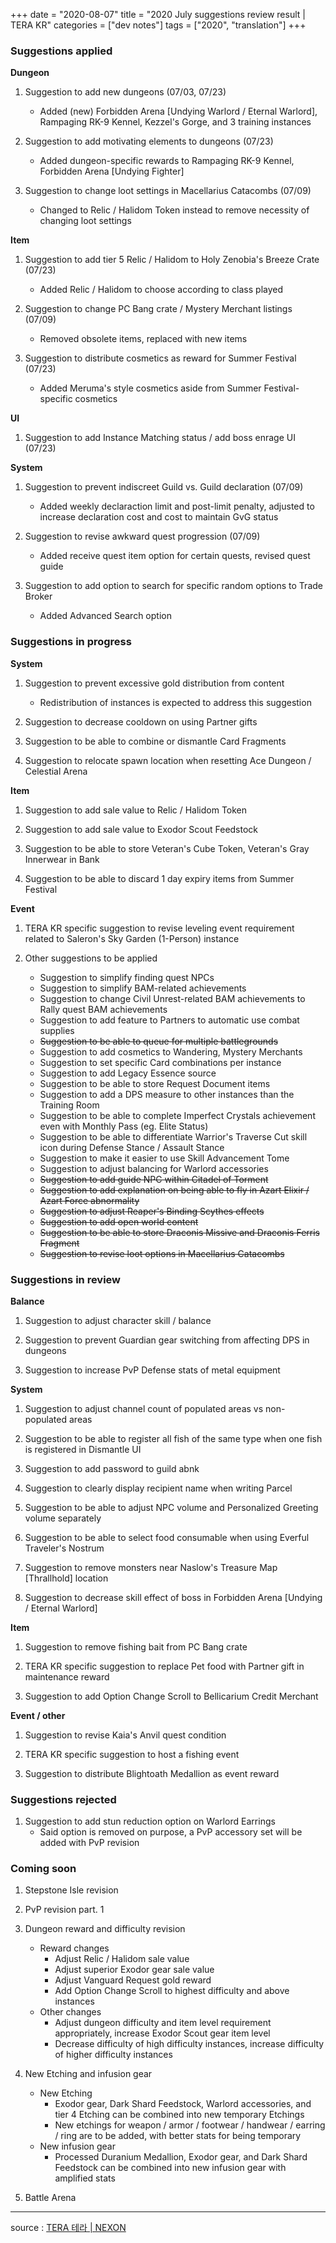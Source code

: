 +++
date = "2020-08-07"
title = "2020 July suggestions review result | TERA KR"
categories = ["dev notes"]
tags = ["2020", "translation"]
+++

### Suggestions applied

**Dungeon**
1. Suggestion to add new dungeons (07/03, 07/23)
    - Added (new) Forbidden Arena [Undying Warlord / Eternal Warlord], Rampaging RK-9 Kennel, Kezzel's Gorge, and 3 training instances

2. Suggestion to add motivating elements to dungeons (07/23)
    - Added dungeon-specific rewards to Rampaging RK-9 Kennel, Forbidden Arena [Undying Fighter]

3. Suggestion to change loot settings in Macellarius Catacombs (07/09)
    - Changed to Relic / Halidom Token instead to remove necessity of changing loot settings

**Item**
1. Suggestion to add tier 5 Relic / Halidom to Holy Zenobia's Breeze Crate (07/23)
    - Added Relic / Halidom to choose according to class played

2. Suggestion to change PC Bang crate / Mystery Merchant listings (07/09)
    - Removed obsolete items, replaced with new items

3. Suggestion to distribute cosmetics as reward for Summer Festival (07/23)
    - Added Meruma's style cosmetics aside from Summer Festival-specific cosmetics

**UI**
1. Suggestion to add Instance Matching status / add boss enrage UI (07/23)

**System**
1. Suggestion to prevent indiscreet Guild vs. Guild declaration (07/09)
    - Added weekly declaraction limit and post-limit penalty, adjusted to increase declaration cost and cost to maintain GvG status

2. Suggestion to revise awkward quest progression (07/09)
    - Added receive quest item option for certain quests, revised quest guide

3. Suggestion to add option to search for specific random options to Trade Broker
    - Added Advanced Search option

### Suggestions in progress

**System**
1. Suggestion to prevent excessive gold distribution from content
    - Redistribution of instances is expected to address this suggestion

2. Suggestion to decrease cooldown on using Partner gifts

3. Suggestion to be able to combine or dismantle Card Fragments

4. Suggestion to relocate spawn location when resetting Ace Dungeon / Celestial Arena

**Item**
1. Suggestion to add sale value to Relic / Halidom Token

2. Suggestion to add sale value to Exodor Scout Feedstock

3. Suggestion to be able to store Veteran's Cube Token, Veteran's Gray Innerwear in Bank

4. Suggestion to be able to discard 1 day expiry items from Summer Festival

**Event**
1. TERA KR specific suggestion to revise leveling event requirement related to Saleron's Sky Garden (1-Person) instance

0. Other suggestions to be applied
    - Suggestion to simplify finding quest NPCs
    - Suggestion to simplify BAM-related achievements
    - Suggestion to change Civil Unrest-related BAM achievements to Rally quest BAM achievements
    - Suggestion to add feature to Partners to automatic use combat supplies
    - ~~Suggestion to be able to queue for multiple battlegrounds~~
    - Suggestion to add cosmetics to Wandering, Mystery Merchants
    - Suggestion to set specific Card combinations per instance
    - Suggestion to add Legacy Essence source
    - Suggestion to be able to store Request Document items
    - Suggestion to add a DPS measure to other instances than the Training Room
    - Suggestion to be able to complete Imperfect Crystals achievement even with Monthly Pass (eg. Elite Status)
    - Suggestion to be able to differentiate Warrior's Traverse Cut skill icon during Defense Stance / Assault Stance
    - Suggestion to make it easier to use Skill Advancement Tome
    - Suggestion to adjust balancing for Warlord accessories
    - ~~Suggestion to add guide NPC within Citadel of Torment~~
    - ~~Suggestion to add explanation on being able to fly in Azart Elixir / Azart Force abnormality~~
    - ~~Suggestion to adjust Reaper's Binding Scythes effects~~
    - ~~Suggestion to add open world content~~
    - ~~Suggestion to be able to store Draconis Missive and Draconis Ferris Fragment~~
    - ~~Suggestion to revise loot options in Macellarius Catacombs~~

### Suggestions in review

**Balance**
1. Suggestion to adjust character skill / balance

2. Suggestion to prevent Guardian gear switching from affecting DPS in dungeons

3. Suggestion to increase PvP Defense stats of metal equipment

**System**
1. Suggestion to adjust channel count of populated areas vs non-populated areas

2. Suggestion to be able to register all fish of the same type when one fish is registered in Dismantle UI

3. Suggestion to add password to guild abnk

4. Suggestion to clearly display recipient name when writing Parcel

5. Suggestion to be able to adjust NPC volume and Personalized Greeting volume separately

6. Suggestion to be able to select food consumable when using Everful Traveler's Nostrum

7. Suggestion to remove monsters near Naslow's Treasure Map [Thrallhold] location

8. Suggestion to decrease skill effect of boss in Forbidden Arena [Undying / Eternal Warlord]

**Item**
1. Suggestion to remove fishing bait from PC Bang crate

2. TERA KR specific suggestion to replace Pet food with Partner gift in maintenance reward

3. Suggestion to add Option Change Scroll to Bellicarium Credit Merchant

**Event / other**
1. Suggestion to revise Kaia's Anvil quest condition

2. TERA KR specific suggestion to host a fishing event

3. Suggestion to distribute Blightoath Medallion as event reward

### Suggestions rejected
1. Suggestion to add stun reduction option on Warlord Earrings
    - Said option is removed on purpose, a PvP accessory set will be added with PvP revision

### Coming soon
1. Stepstone Isle revision

2. PvP revision part. 1

3. Dungeon reward and difficulty revision
    - Reward changes
        - Adjust Relic / Halidom sale value
        - Adjust superior Exodor gear sale value
        - Adjust Vanguard Request gold reward
        - Add Option Change Scroll to highest difficulty and above instances
    - Other changes
        - Adjust dungeon difficulty and item level requirement appropriately, increase Exodor Scout gear item level
        - Decrease difficulty of high difficulty instances, increase difficulty of higher difficulty instances

4. New Etching and infusion gear
    - New Etching
        - Exodor gear, Dark Shard Feedstock, Warlord accessories, and tier 4 Etching can be combined into new temporary Etchings
        - New etchings for weapon / armor / footwear / handwear / earring / ring are to be added, with better stats for being temporary
    - New infusion gear
        - Processed Duranium Medallion, Exodor gear, and Dark Shard Feedstock can be combined into new infusion gear with amplified stats

5. Battle Arena

----

source : [TERA 테라 | NEXON](http://tera.nexon.com/news/gmnote/view.aspx?n4ArticleSN=495)
